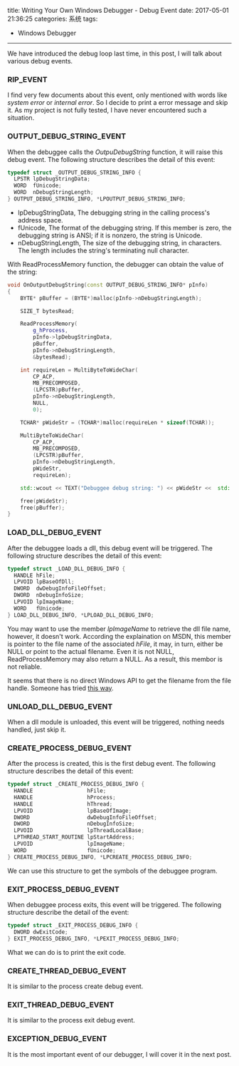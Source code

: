 title: Writing Your Own Windows Debugger - Debug Event
date: 2017-05-01 21:36:25
categories: 系统
tags: 
- Windows Debugger
---


We have introduced the debug loop last time, in this post, I will talk about various debug events.

### RIP_EVENT

I find very few documents about this event, only mentioned with words like _system error_ or _internal error_. So I decide to print a error message and skip it. As my project is not fully tested, I have never 
encountered such a situation.

### OUTPUT_DEBUG_STRING_EVENT

When the debuggee calls the _OutpuDebugString_ function, it will raise this debug event. The following structure describes the detail of this event:

```c++
typedef struct _OUTPUT_DEBUG_STRING_INFO {
  LPSTR lpDebugStringData;
  WORD  fUnicode;
  WORD  nDebugStringLength;
} OUTPUT_DEBUG_STRING_INFO, *LPOUTPUT_DEBUG_STRING_INFO;
```

* lpDebugStringData, The debugging string in the calling process's address space.
* fUnicode, The format of the debugging string. If this member is zero, the debugging string is ANSI; if it is nonzero, the string is Unicode.
* nDebugStringLength, The size of the debugging string, in characters. The length includes the string's terminating null character.

With ReadProcessMemory function, the debugger can obtain the value of the string:

```c++
void OnOutputDebugString(const OUTPUT_DEBUG_STRING_INFO* pInfo) 
{
    BYTE* pBuffer = (BYTE*)malloc(pInfo->nDebugStringLength);

    SIZE_T bytesRead;

    ReadProcessMemory(
        g_hProcess,
        pInfo->lpDebugStringData,
        pBuffer, 
        pInfo->nDebugStringLength,
        &bytesRead);

    int requireLen = MultiByteToWideChar(
        CP_ACP,
        MB_PRECOMPOSED,
        (LPCSTR)pBuffer,
        pInfo->nDebugStringLength,
        NULL,
        0);

    TCHAR* pWideStr = (TCHAR*)malloc(requireLen * sizeof(TCHAR));

    MultiByteToWideChar(
        CP_ACP,
        MB_PRECOMPOSED,
        (LPCSTR)pBuffer,
        pInfo->nDebugStringLength,
        pWideStr,
        requireLen);

    std::wcout << TEXT("Debuggee debug string: ") << pWideStr <<  std::endl;

    free(pWideStr);
    free(pBuffer);
}
```

### LOAD_DLL_DEBUG_EVENT

After the debuggee loads a dll, this debug event will be triggered. The following structure describes the detail of this event:

```c++
typedef struct _LOAD_DLL_DEBUG_INFO {
  HANDLE hFile;
  LPVOID lpBaseOfDll;
  DWORD  dwDebugInfoFileOffset;
  DWORD  nDebugInfoSize;
  LPVOID lpImageName;
  WORD   fUnicode;
} LOAD_DLL_DEBUG_INFO, *LPLOAD_DLL_DEBUG_INFO;
```

You may want to use the member _lpImageName_ to retrieve the dll file name, however, it doesn't work. According the explaination on MSDN, this member is pointer to the file name of the associated _hFile_, it  may, in turn, either be NULL or point to the actual filename. Even it is not NULL, ReadProcessMemory may also return a NULL. As a result, this membor is not reliable.

It seems that there is no direct Windows API to get the filename from the file handle. Someone has tried [this way](http://blog.csdn.net/bodybo/archive/2006/08/28/1131346.aspx).

### UNLOAD_DLL_DEBUG_EVENT

When a dll module is unloaded, this event will be triggered, nothing needs handled, just skip it.

### CREATE_PROCESS_DEBUG_EVENT

After the process is created, this is the first debug event. The following structure describes the detail of this event:

```c++
typedef struct _CREATE_PROCESS_DEBUG_INFO {
  HANDLE                 hFile;
  HANDLE                 hProcess;
  HANDLE                 hThread;
  LPVOID                 lpBaseOfImage;
  DWORD                  dwDebugInfoFileOffset;
  DWORD                  nDebugInfoSize;
  LPVOID                 lpThreadLocalBase;
  LPTHREAD_START_ROUTINE lpStartAddress;
  LPVOID                 lpImageName;
  WORD                   fUnicode;
} CREATE_PROCESS_DEBUG_INFO, *LPCREATE_PROCESS_DEBUG_INFO;
```

We can use this structure to get the symbols of the debuggee program.

### EXIT_PROCESS_DEBUG_EVENT

When debuggee process exits, this event will be triggered. The following structure describe the detail of the event:

```c++
typedef struct _EXIT_PROCESS_DEBUG_INFO {
  DWORD dwExitCode;
} EXIT_PROCESS_DEBUG_INFO, *LPEXIT_PROCESS_DEBUG_INFO;
```

What we can do is to print the exit code.

### CREATE_THREAD_DEBUG_EVENT

It is similar to the process create debug event.

### EXIT_THREAD_DEBUG_EVENT

It is similar to the process exit debug event.

### EXCEPTION_DEBUG_EVENT

It is the most important event of our debugger, I will cover it in the next post.
